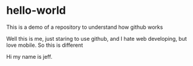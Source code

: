 # hello-world
This is a demo of a repository to understand how github works

Well this is me, just staring to use github, and I hate web developing, but love mobile. So this is different


Hi my name is jeff.
